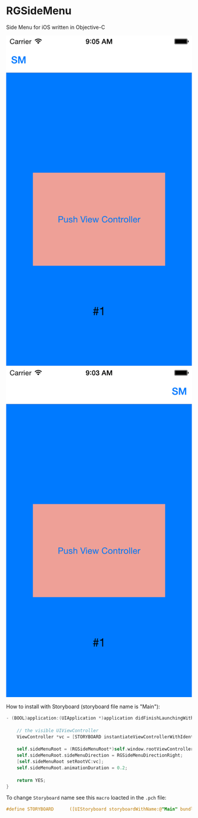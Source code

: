 # RGSideMenu
Side Menu for iOS written in Objective-C

![Alt text](/GIFs/leftAnimation.gif?raw=true "")
![Alt text](/GIFs/rightAnimation.gif?raw=true "")


How to install with Storyboard (storyboard file name is "Main"):

```objective-c
- (BOOL)application:(UIApplication *)application didFinishLaunchingWithOptions:(NSDictionary *)launchOptions {
    
    // the visible UIViewController
    ViewController *vc = [STORYBOARD instantiateViewControllerWithIdentifier:@"ViewController"];
    
    self.sideMenuRoot = (RGSideMenuRoot*)self.window.rootViewController;
    self.sideMenuRoot.sideMenuDirection = RGSideMenuDirectionRight;
    [self.sideMenuRoot setRootVC:vc];
    self.sideMenuRoot.animationDuration = 0.2;
    
    return YES;
}
```
To change ```Storyboard``` name see this ```macro``` loacted in the ```.pch``` file:
```objective-c
#define STORYBOARD      ([UIStoryboard storyboardWithName:@"Main" bundle:nil])
```


